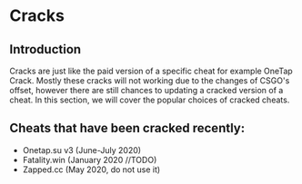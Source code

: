 # Cracks

## Introduction

Cracks are just like the paid version of a specific cheat for example OneTap Crack. Mostly these cracks will not working due to the changes of CSGO's offset, however there are still chances to updating a cracked version of a cheat. In this section, we will cover the popular choices of cracked cheats.

## Cheats that have been cracked recently:

* Onetap.su v3 (June-July 2020)
* Fatality.win (January 2020 //TODO)
* Zapped.cc (May 2020, do not use it)
